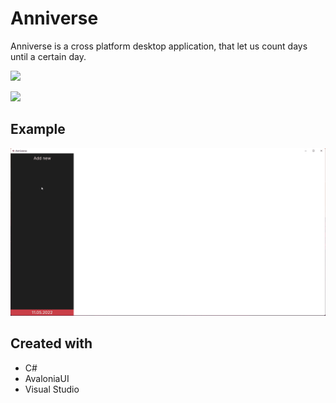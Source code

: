 # Anniverse
Anniverse is a cross platform desktop application, that let us count days until a certain day.

![](https://img.shields.io/github/languages/code-size/Avngarde/Anniverse?style=for-the-badge) 

![](https://img.shields.io/tokei/lines/github/Avngarde/Anniverse?style=for-the-badge)

## Example

![](https://raw.githubusercontent.com/Avngarde/Anniverse/master/readme_imgs/example.gif)

## Created with
- C#
- AvaloniaUI
- Visual Studio
